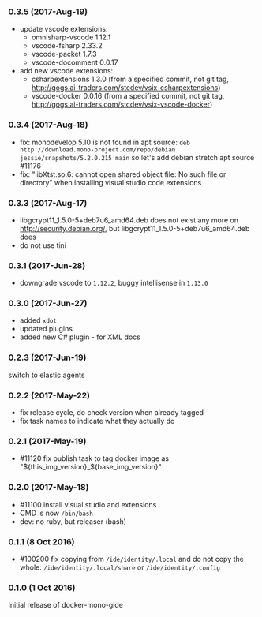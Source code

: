 ### 0.3.5 (2017-Aug-19)

* update vscode extensions:
  * omnisharp-vscode 1.12.1
  * vscode-fsharp 2.33.2
  * vscode-packet 1.7.3
  * vscode-docomment 0.0.17
* add new vscode extensions:
  * csharpextensions 1.3.0 (from a specified commit, not git tag,
    http://gogs.ai-traders.com/stcdev/vsix-csharpextensions)
  * vscode-docker 0.0.16 (from a specified commit, not git tag,
    http://gogs.ai-traders.com/stcdev/vsix-vscode-docker)

### 0.3.4 (2017-Aug-18)

* fix: monodevelop 5.10 is not found in apt source:
`deb http://download.mono-project.com/repo/debian jessie/snapshots/5.2.0.215 main`
 so let's add debian stretch apt source #11176
* fix: "libXtst.so.6: cannot open shared object file: No such file or directory"
 when installing visual studio code extensions

### 0.3.3 (2017-Aug-17)

* libgcrypt11_1.5.0-5+deb7u6_amd64.deb does not exist any more on
 http://security.debian.org/, but libgcrypt11_1.5.0-5+deb7u6_amd64.deb does
* do not use tini

### 0.3.1 (2017-Jun-28)

 * downgrade vscode to `1.12.2`, buggy intellisense in `1.13.0`

### 0.3.0 (2017-Jun-27)

 * added `xdot`
 * updated plugins
 * added new C# plugin - for XML docs

### 0.2.3 (2017-Jun-19)

switch to elastic agents

### 0.2.2 (2017-May-22)

* fix release cycle, do check version when already tagged
* fix task names to indicate what they actually do

### 0.2.1 (2017-May-19)

* \#11120 fix publish task to tag docker image as "${this_img_version}_${base_img_version}"

### 0.2.0 (2017-May-18)

* \#11100 install visual studio and extensions
* CMD is now `/bin/bash`
* dev: no ruby, but releaser (bash)

### 0.1.1 (8 Oct 2016)

* #100200 fix copying from `/ide/identity/.local` and do not copy the whole:
 `/ide/identity/.local/share` or `/ide/identity/.config`

### 0.1.0 (1 Oct 2016)

Initial release of docker-mono-gide
